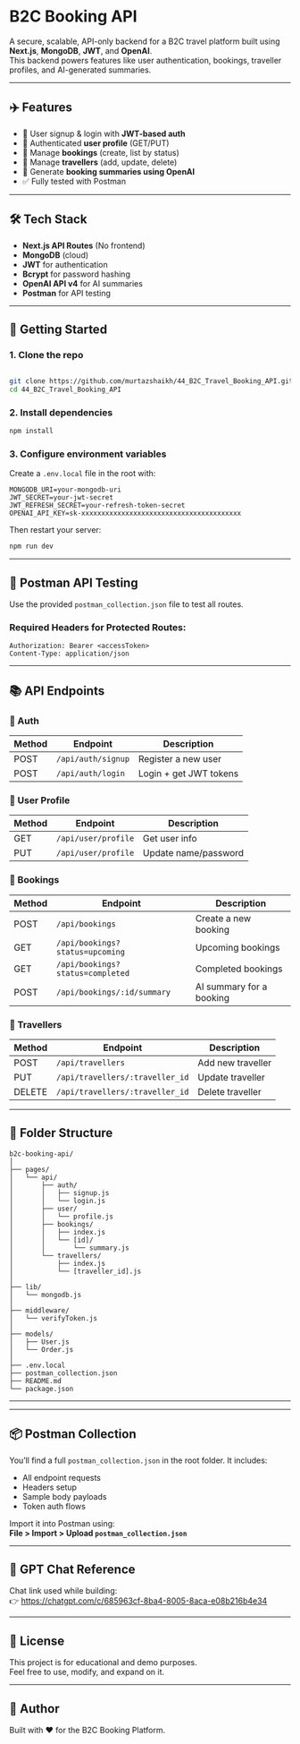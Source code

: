 
# B2C Booking API

A secure, scalable, API-only backend for a B2C travel platform built using **Next.js**, **MongoDB**, **JWT**, and **OpenAI**.  
This backend powers features like user authentication, bookings, traveller profiles, and AI-generated summaries.

---

## ✈️ Features

- 🔐 User signup & login with **JWT-based auth**
- 👤 Authenticated **user profile** (GET/PUT)
- 🎫 Manage **bookings** (create, list by status)
- 🧍 Manage **travellers** (add, update, delete)
- 🧠 Generate **booking summaries using OpenAI**
- ✅ Fully tested with Postman

---

## 🛠 Tech Stack

- **Next.js API Routes** (No frontend)
- **MongoDB** (cloud)
- **JWT** for authentication
- **Bcrypt** for password hashing
- **OpenAI API v4** for AI summaries
- **Postman** for API testing

---

## 🚀 Getting Started

### 1. Clone the repo

```bash

git clone https://github.com/murtazshaikh/44_B2C_Travel_Booking_API.git
cd 44_B2C_Travel_Booking_API
```

### 2. Install dependencies

```bash
npm install
```

### 3. Configure environment variables

Create a `.env.local` file in the root with:

```env
MONGODB_URI=your-mongodb-uri
JWT_SECRET=your-jwt-secret
JWT_REFRESH_SECRET=your-refresh-token-secret
OPENAI_API_KEY=sk-xxxxxxxxxxxxxxxxxxxxxxxxxxxxxxxxxxxxxxxx
```

Then restart your server:

```bash
npm run dev
```

---

## 🧪 Postman API Testing

Use the provided `postman_collection.json` file to test all routes.

### Required Headers for Protected Routes:

```http
Authorization: Bearer <accessToken>
Content-Type: application/json
```

---

## 📚 API Endpoints

### 🔐 Auth

| Method | Endpoint              | Description              |
|--------|------------------------|--------------------------|
| POST   | `/api/auth/signup`    | Register a new user      |
| POST   | `/api/auth/login`     | Login + get JWT tokens   |

### 👤 User Profile

| Method | Endpoint           | Description            |
|--------|---------------------|------------------------|
| GET    | `/api/user/profile` | Get user info          |
| PUT    | `/api/user/profile` | Update name/password   |

### 🎫 Bookings

| Method | Endpoint                             | Description                  |
|--------|---------------------------------------|------------------------------|
| POST   | `/api/bookings`                      | Create a new booking         |
| GET    | `/api/bookings?status=upcoming`      | Upcoming bookings            |
| GET    | `/api/bookings?status=completed`     | Completed bookings           |
| POST   | `/api/bookings/:id/summary`          | AI summary for a booking     |

### 🧍 Travellers

| Method | Endpoint                             | Description              |
|--------|---------------------------------------|--------------------------|
| POST   | `/api/travellers`                    | Add new traveller        |
| PUT    | `/api/travellers/:traveller_id`      | Update traveller         |
| DELETE | `/api/travellers/:traveller_id`      | Delete traveller         |

---

## 📂 Folder Structure

```
b2c-booking-api/
│
├── pages/
│   └── api/
│       ├── auth/
│       │   ├── signup.js
│       │   └── login.js
│       ├── user/
│       │   └── profile.js
│       ├── bookings/
│       │   ├── index.js
│       │   └── [id]/
│       │       └── summary.js
│       └── travellers/
│           ├── index.js
│           └── [traveller_id].js
│
├── lib/
│   └── mongodb.js
│
├── middleware/
│   └── verifyToken.js
│
├── models/
│   ├── User.js
│   └── Order.js
│
├── .env.local
├── postman_collection.json
├── README.md
└── package.json
```

---

---

## 📦 Postman Collection

You’ll find a full `postman_collection.json` in the root folder. It includes:

- All endpoint requests
- Headers setup
- Sample body payloads
- Token auth flows

Import it into Postman using:  
**File > Import > Upload `postman_collection.json`**

---

## 💬 GPT Chat Reference

Chat link used while building:  
👉 https://chatgpt.com/c/685963cf-8ba4-8005-8aca-e08b216b4e34

---

## 📄 License

This project is for educational and demo purposes.  
Feel free to use, modify, and expand on it.

---

## 🙌 Author

Built with ❤️ for the B2C Booking Platform.
